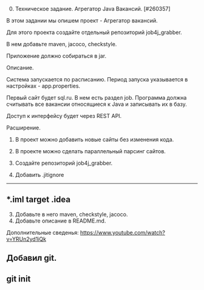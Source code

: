 0. Техническое задание. Агрегатор Java Вакансий. [#260357]


В этом задании мы опишем проект - Агрегатор вакансий.

Для этого проекта создайте отдельный репозиторий job4j_grabber.

В нем добавьте maven, jacoco, checkstyle.

Приложение должно собираться в jar.

Описание.

Система запускается по расписанию. Период запуска указывается в настройках - app.properties.

Первый сайт будет sql.ru. В нем есть раздел job. Программа должна считывать все вакансии относящиеся к Java и записывать их в базу.

Доступ к интерфейсу будет через REST API.



Расширение.

1. В проект можно добавить новые сайты без изменения кода.

2. В проекте можно сделать параллельный парсинг сайтов.


1. Создайте репозиторий job4j_grabber.
2. Добавить .jitignore
--------------
   *.iml
   target
   .idea
--------------
3. Добавьте в него maven, checkstyle, jacoco.
4. Добавьте описание в README.md.

Дополнительные сведенья:
https://www.youtube.com/watch?v=YRUn2yd1iQk

Добавил git.
--------------
git init
--------------
